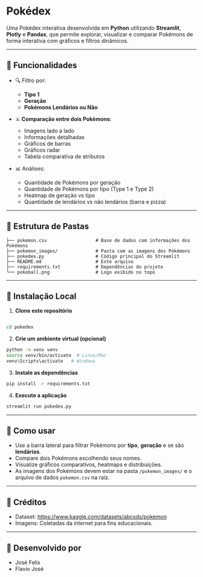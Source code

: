 
# Pokédex 

Uma Pokédex interativa desenvolvida em **Python** utilizando **Streamlit**, **Plotly** e **Pandas**, que permite explorar, visualizar e comparar Pokémons de forma interativa com gráficos e filtros dinâmicos.

---

## 🚀 Funcionalidades

- 🔍 Filtro por:
  - **Tipo 1**
  - **Geração**
  - **Pokémons Lendários ou Não**

- ⚔️ **Comparação entre dois Pokémons**:
  - Imagens lado a lado
  - Informações detalhadas
  - Gráficos de barras
  - Gráficos radar
  - Tabela comparativa de atributos

- 📊 Análises:
  - Quantidade de Pokémons por geração
  - Quantidade de Pokémons por tipo (Type 1 e Type 2)
  - Heatmap de geração vs tipo
  - Quantidade de lendários vs não lendários (barra e pizza)

---

## 📂 Estrutura de Pastas

```
├── pokemon.csv                  # Base de dados com informações dos Pokémons
├── pokemon_images/              # Pasta com as imagens dos Pokémons
├── pokedex.py                   # Código principal do Streamlit
├── README.md                    # Este arquivo
├── requirements.txt             # Dependências do projeto
└── pokeball.png                 # Logo exibido no topo
```

---

## 🔧 Instalação Local

1. **Clone este repositório**

```bash

cd pokedex
```

2. **Crie um ambiente virtual (opcional)**

```bash
python -m venv venv
source venv/bin/activate  # Linux/Mac
venv\Scripts\activate   # Windows
```

3. **Instale as dependências**

```bash
pip install -r requirements.txt
```

4. **Execute a aplicação**

```bash
streamlit run pokedex.py
```

---

## 🧠 Como usar

- Use a barra lateral para filtrar Pokémons por **tipo**, **geração** e se são **lendários**.
- Compare dois Pokémons escolhendo seus nomes.
- Visualize gráficos comparativos, heatmaps e distribuições.
- As imagens dos Pokémons devem estar na pasta `/pokemon_images/` e o arquivo de dados `pokemon.csv` na raiz.

---



## 🔗 Créditos

- Dataset: https://www.kaggle.com/datasets/abcsds/pokemon
- Imagens: Coletadas da internet para fins educacionais.

---

## 🚀 Desenvolvido por
  - José Felix 
  - Flavio José